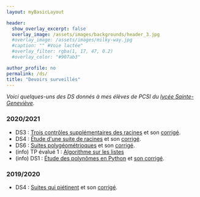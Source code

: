 ```yaml
---
layout: myBasicLayout

header:
  show_overlay_excerpt: false
  overlay_image: /assets/images/backgrounds/header_3.jpg
  #overlay_image: /assets/images/milky-way.jpg
  #caption: "" #Voie lactée"
  #overlay_filter: rgba(1, 17, 47, 0.2)
  #overlay_color: "#907ab3"

author_profile: no
permalink: /ds/
title: "Devoirs surveillés"
---
```


*Voici quelques-uns des DS donnés à mes élèves de PCSI du [lycée Sainte-Geneviève](https://www.bginette.com).*


### 2020/2021
- DS3 : [Trois contrôles supplémentaires des racines](DS3_PCSI3_2020_21_CBD_sujet.pdf) et son [corrigé](DS3_PCSI3_2020_21_CBD_corrige.pdf).
- DS4 : [Étude d'une suite de racines](DS4_PCSI3_2020_21_sujet.pdf) et son [corrigé](DS4_PCSI3_2020_21_correction.pdf).
- DS6 : [Suites polygéométrioques](DS6_PCSI3_2020_21_sujet.pdf) et son [corrigé](DS6_PCSI3_2020_21_corrige.pdf).
- (info) TP évalué 1 : [Algorithme sur les listes](TP_note_1_PCSI3_2020_21.pdf)
- (info) DS1 : [Étude des polynômes en Python](DS1_informatique_PCSI3_2020_21_sujet.pdf) et [son corrigé](DS1_informatique_PCSI3_2020_21_corrige.pdf).

### 2019/2020
- DS4 : [Suites qui piétinent](DS4_PCSI_2019_20_Suites_qui_pietinent.pdf) et son [corrigé](DS4_PCSI_2019_20_Suites_qui_pietinent_CORRIGE.pdf).

